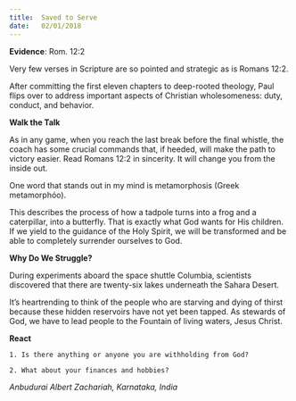 ```yaml
---
title:  Saved to Serve
date:   02/01/2018
---
```


**Evidence**: Rom. 12:2

Very few verses in Scripture are so pointed and strategic as is Romans 12:2.

After committing the first eleven chapters to deep-rooted theology, Paul flips over to address important aspects of Christian wholesomeness: duty, conduct, and behavior.

**Walk the Talk**

As in any game, when you reach the last break before the final whistle, the coach has some crucial commands that, if heeded, will make the path to victory easier. Read Romans 12:2 in sincerity. It will change you from the inside out.

One word that stands out in my mind is metamorphosis (Greek metamorphóo).

This describes the process of how a tadpole turns into a frog and a caterpillar, into a butterfly. That is exactly what God wants for His children. If we yield to the guidance of the Holy Spirit, we will be transformed and be able to completely surrender ourselves to God.

**Why Do We Struggle?**

During experiments aboard the space shuttle Columbia, scientists discovered that there are twenty-six lakes underneath the Sahara Desert.

It’s heartrending to think of the people who are starving and dying of thirst because these hidden reservoirs have not yet been tapped. As stewards of God, we have to lead people to the Fountain of living waters, Jesus Christ.

**React**

`1. Is there anything or anyone you are withholding from God?`

`2. What about your finances and hobbies?`

_Anbudurai Albert Zachariah, Karnataka, India_